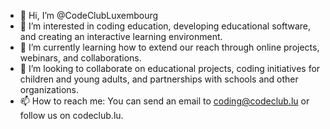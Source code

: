 - 👋 Hi, I’m @CodeClubLuxembourg
- 👀 I’m interested in coding education, developing educational software, and creating an interactive learning environment.
- 🌱 I’m currently learning how to extend our reach through online projects, webinars, and collaborations.
- 💞️ I’m looking to collaborate on educational projects, coding initiatives for children and young adults, and partnerships with schools and other organizations.
- 📫 How to reach me: You can send an email to coding@codeclub.lu or follow us on codeclub.lu.
